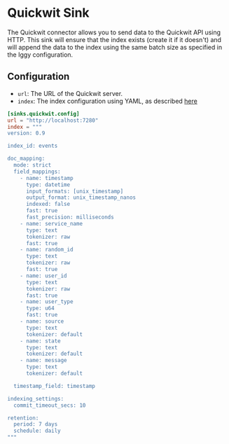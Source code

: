# Quickwit Sink

The Quickwit connector allows you to send data to the Quickwit API using HTTP. This sink will ensure that the index exists (create it if it doesn't) and will append the data to the index using the same batch size as specified in the Iggy configuration.

## Configuration

- `url`: The URL of the Quickwit server.
- `index`: The index configuration using YAML, as described [here](https://quickwit.io/docs/configuration/index-config)

```toml
[sinks.quickwit.config]
url = "http://localhost:7280"
index = """
version: 0.9

index_id: events

doc_mapping:
  mode: strict
  field_mappings:
    - name: timestamp
      type: datetime
      input_formats: [unix_timestamp]
      output_format: unix_timestamp_nanos
      indexed: false
      fast: true
      fast_precision: milliseconds
    - name: service_name
      type: text
      tokenizer: raw
      fast: true
    - name: random_id
      type: text
      tokenizer: raw
      fast: true
    - name: user_id
      type: text
      tokenizer: raw
      fast: true
    - name: user_type
      type: u64
      fast: true
    - name: source
      type: text
      tokenizer: default
    - name: state
      type: text
      tokenizer: default
    - name: message
      type: text
      tokenizer: default

  timestamp_field: timestamp

indexing_settings:
  commit_timeout_secs: 10

retention:
  period: 7 days
  schedule: daily
"""
```
